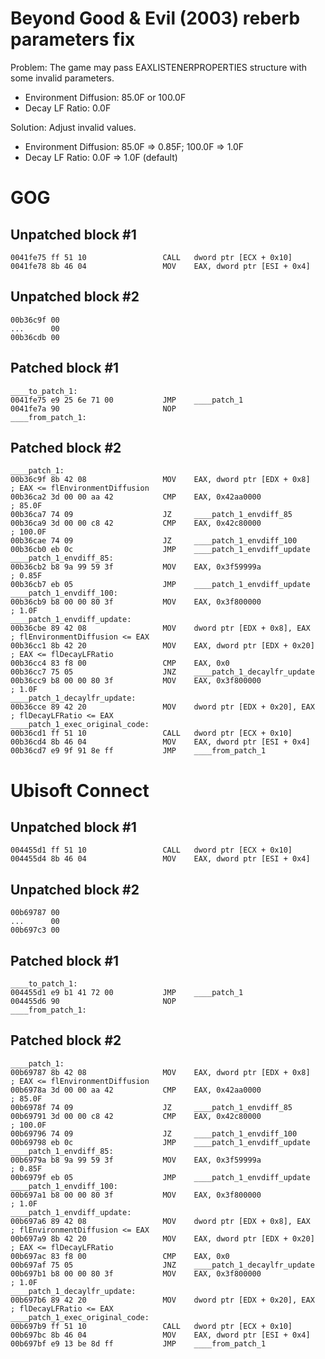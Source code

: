 Beyond Good & Evil (2003) reberb parameters fix
===============================================

Problem:
The game may pass EAXLISTENERPROPERTIES structure with some invalid parameters.
- Environment Diffusion: 85.0F or 100.0F
- Decay LF Ratio: 0.0F

Solution:
Adjust invalid values.
- Environment Diffusion: 85.0F => 0.85F; 100.0F => 1.0F
- Decay LF Ratio: 0.0F => 1.0F (default)


GOG
===

Unpatched block #1
------------------
```
0041fe75 ff 51 10                 CALL   dword ptr [ECX + 0x10]
0041fe78 8b 46 04                 MOV    EAX, dword ptr [ESI + 0x4]
```

Unpatched block #2
------------------
```
00b36c9f 00
...      00
00b36cdb 00
```

Patched block #1
----------------
```
____to_patch_1:
0041fe75 e9 25 6e 71 00           JMP    ____patch_1
0041fe7a 90                       NOP
____from_patch_1:
```

Patched block #2
----------------
```
____patch_1:
00b36c9f 8b 42 08                 MOV    EAX, dword ptr [EDX + 0x8]    ; EAX <= flEnvironmentDiffusion
00b36ca2 3d 00 00 aa 42           CMP    EAX, 0x42aa0000               ; 85.0F
00b36ca7 74 09                    JZ     ____patch_1_envdiff_85
00b36ca9 3d 00 00 c8 42           CMP    EAX, 0x42c80000               ; 100.0F
00b36cae 74 09                    JZ     ____patch_1_envdiff_100
00b36cb0 eb 0c                    JMP    ____patch_1_envdiff_update
____patch_1_envdiff_85:
00b36cb2 b8 9a 99 59 3f           MOV    EAX, 0x3f59999a               ; 0.85F
00b36cb7 eb 05                    JMP    ____patch_1_envdiff_update
____patch_1_envdiff_100:
00b36cb9 b8 00 00 80 3f           MOV    EAX, 0x3f800000               ; 1.0F
____patch_1_envdiff_update:
00b36cbe 89 42 08                 MOV    dword ptr [EDX + 0x8], EAX    ; flEnvironmentDiffusion <= EAX
00b36cc1 8b 42 20                 MOV    EAX, dword ptr [EDX + 0x20]   ; EAX <= flDecayLFRatio
00b36cc4 83 f8 00                 CMP    EAX, 0x0
00b36cc7 75 05                    JNZ    ____patch_1_decaylfr_update
00b36cc9 b8 00 00 80 3f           MOV    EAX, 0x3f800000               ; 1.0F
____patch_1_decaylfr_update:
00b36cce 89 42 20                 MOV    dword ptr [EDX + 0x20], EAX   ; flDecayLFRatio <= EAX
____patch_1_exec_original_code:
00b36cd1 ff 51 10                 CALL   dword ptr [ECX + 0x10]
00b36cd4 8b 46 04                 MOV    EAX, dword ptr [ESI + 0x4]
00b36cd7 e9 9f 91 8e ff           JMP    ____from_patch_1
```

Ubisoft Connect
===============

Unpatched block #1
------------------
```
004455d1 ff 51 10                 CALL   dword ptr [ECX + 0x10]
004455d4 8b 46 04                 MOV    EAX, dword ptr [ESI + 0x4]
```

Unpatched block #2
------------------
```
00b69787 00
...      00
00b697c3 00
```

Patched block #1
----------------
```
____to_patch_1:
004455d1 e9 b1 41 72 00           JMP    ____patch_1
004455d6 90                       NOP
____from_patch_1:
```

Patched block #2
----------------
```
____patch_1:
00b69787 8b 42 08                 MOV    EAX, dword ptr [EDX + 0x8]    ; EAX <= flEnvironmentDiffusion
00b6978a 3d 00 00 aa 42           CMP    EAX, 0x42aa0000               ; 85.0F
00b6978f 74 09                    JZ     ____patch_1_envdiff_85
00b69791 3d 00 00 c8 42           CMP    EAX, 0x42c80000               ; 100.0F
00b69796 74 09                    JZ     ____patch_1_envdiff_100
00b69798 eb 0c                    JMP    ____patch_1_envdiff_update
____patch_1_envdiff_85:
00b6979a b8 9a 99 59 3f           MOV    EAX, 0x3f59999a               ; 0.85F
00b6979f eb 05                    JMP    ____patch_1_envdiff_update
____patch_1_envdiff_100:
00b697a1 b8 00 00 80 3f           MOV    EAX, 0x3f800000               ; 1.0F
____patch_1_envdiff_update:
00b697a6 89 42 08                 MOV    dword ptr [EDX + 0x8], EAX    ; flEnvironmentDiffusion <= EAX
00b697a9 8b 42 20                 MOV    EAX, dword ptr [EDX + 0x20]   ; EAX <= flDecayLFRatio
00b697ac 83 f8 00                 CMP    EAX, 0x0
00b697af 75 05                    JNZ    ____patch_1_decaylfr_update
00b697b1 b8 00 00 80 3f           MOV    EAX, 0x3f800000               ; 1.0F
____patch_1_decaylfr_update:
00b697b6 89 42 20                 MOV    dword ptr [EDX + 0x20], EAX   ; flDecayLFRatio <= EAX
____patch_1_exec_original_code:
00b697b9 ff 51 10                 CALL   dword ptr [ECX + 0x10]
00b697bc 8b 46 04                 MOV    EAX, dword ptr [ESI + 0x4]
00b697bf e9 13 be 8d ff           JMP    ____from_patch_1
```
